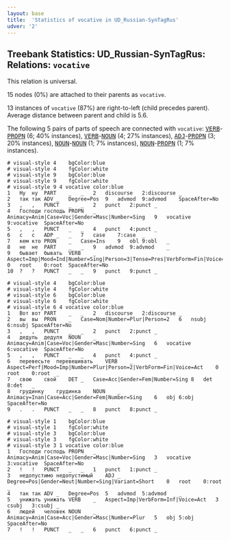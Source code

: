 ```yaml
---
layout: base
title:  'Statistics of vocative in UD_Russian-SynTagRus'
udver: '2'
---
```


## Treebank Statistics: UD_Russian-SynTagRus: Relations: `vocative`

This relation is universal.

15 nodes (0%) are attached to their parents as `vocative`.

13 instances of `vocative` (87%) are right-to-left (child precedes parent).
Average distance between parent and child is 5.6.

The following 5 pairs of parts of speech are connected with `vocative`: <tt><a href="ru_syntagrus-pos-VERB.html">VERB</a></tt>-<tt><a href="ru_syntagrus-pos-PROPN.html">PROPN</a></tt> (6; 40% instances), <tt><a href="ru_syntagrus-pos-VERB.html">VERB</a></tt>-<tt><a href="ru_syntagrus-pos-NOUN.html">NOUN</a></tt> (4; 27% instances), <tt><a href="ru_syntagrus-pos-ADJ.html">ADJ</a></tt>-<tt><a href="ru_syntagrus-pos-PROPN.html">PROPN</a></tt> (3; 20% instances), <tt><a href="ru_syntagrus-pos-NOUN.html">NOUN</a></tt>-<tt><a href="ru_syntagrus-pos-NOUN.html">NOUN</a></tt> (1; 7% instances), <tt><a href="ru_syntagrus-pos-NOUN.html">NOUN</a></tt>-<tt><a href="ru_syntagrus-pos-PROPN.html">PROPN</a></tt> (1; 7% instances).


~~~ conllu
# visual-style 4	bgColor:blue
# visual-style 4	fgColor:white
# visual-style 9	bgColor:blue
# visual-style 9	fgColor:white
# visual-style 9 4 vocative	color:blue
1	Ну	ну	PART	_	_	2	discourse	2:discourse	_
2	так	так	ADV	_	Degree=Pos	9	advmod	9:advmod	SpaceAfter=No
3	,	,	PUNCT	_	_	2	punct	2:punct	_
4	Господи	господь	PROPN	_	Animacy=Anim|Case=Voc|Gender=Masc|Number=Sing	9	vocative	9:vocative	SpaceAfter=No
5	,	,	PUNCT	_	_	4	punct	4:punct	_
6	с	с	ADP	_	_	7	case	7:case	_
7	кем	кто	PRON	_	Case=Ins	9	obl	9:obl	_
8	не	не	PART	_	_	9	advmod	9:advmod	_
9	бывает	бывать	VERB	_	Aspect=Imp|Mood=Ind|Number=Sing|Person=3|Tense=Pres|VerbForm=Fin|Voice=Act	0	root	0:root	SpaceAfter=No
10	?	?	PUNCT	_	_	9	punct	9:punct	_

~~~


~~~ conllu
# visual-style 4	bgColor:blue
# visual-style 4	fgColor:white
# visual-style 6	bgColor:blue
# visual-style 6	fgColor:white
# visual-style 6 4 vocative	color:blue
1	Вот	вот	PART	_	_	2	discourse	2:discourse	_
2	вы	вы	PRON	_	Case=Nom|Number=Plur|Person=2	6	nsubj	6:nsubj	SpaceAfter=No
3	,	,	PUNCT	_	_	2	punct	2:punct	_
4	дедуль	дедуля	NOUN	_	Animacy=Anim|Case=Voc|Gender=Masc|Number=Sing	6	vocative	6:vocative	SpaceAfter=No
5	,	,	PUNCT	_	_	4	punct	4:punct	_
6	перевесьте	перевешивать	VERB	_	Aspect=Perf|Mood=Imp|Number=Plur|Person=2|VerbForm=Fin|Voice=Act	0	root	0:root	_
7	свою	свой	DET	_	Case=Acc|Gender=Fem|Number=Sing	8	det	8:det	_
8	грудинку	грудинка	NOUN	_	Animacy=Inan|Case=Acc|Gender=Fem|Number=Sing	6	obj	6:obj	SpaceAfter=No
9	.	.	PUNCT	_	_	8	punct	8:punct	_

~~~


~~~ conllu
# visual-style 1	bgColor:blue
# visual-style 1	fgColor:white
# visual-style 3	bgColor:blue
# visual-style 3	fgColor:white
# visual-style 3 1 vocative	color:blue
1	Господи	господь	PROPN	_	Animacy=Anim|Case=Voc|Gender=Masc|Number=Sing	3	vocative	3:vocative	SpaceAfter=No
2	!	!	PUNCT	_	_	1	punct	1:punct	_
3	недопустимо	недопустимый	ADJ	_	Degree=Pos|Gender=Neut|Number=Sing|Variant=Short	0	root	0:root	_
4	так	так	ADV	_	Degree=Pos	5	advmod	5:advmod	_
5	унижать	унижать	VERB	_	Aspect=Imp|VerbForm=Inf|Voice=Act	3	csubj	3:csubj	_
6	людей	человек	NOUN	_	Animacy=Anim|Case=Acc|Gender=Masc|Number=Plur	5	obj	5:obj	SpaceAfter=No
7	!	!	PUNCT	_	_	6	punct	6:punct	_

~~~


